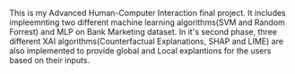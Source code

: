 This is my Advanced Human-Computer Interaction final project. It includes impleemnting two different machine learning algorithms(SVM and Random Forrest) and MLP on Bank Marketing dataset. In it's second
phase, three different XAI algorithms(Counterfactual Explanations, SHAP and LIME) are also implemented to provide global and Local explantions for the users based on their inputs.
